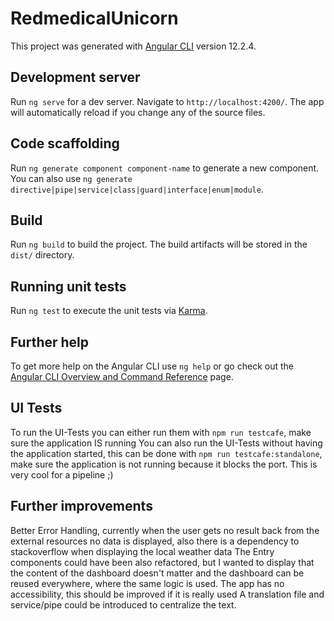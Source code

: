 # RedmedicalUnicorn

This project was generated with [Angular CLI](https://github.com/angular/angular-cli) version 12.2.4.

## Development server

Run `ng serve` for a dev server. Navigate to `http://localhost:4200/`. The app will automatically reload if you change any of the source files.

## Code scaffolding

Run `ng generate component component-name` to generate a new component. You can also use `ng generate directive|pipe|service|class|guard|interface|enum|module`.

## Build

Run `ng build` to build the project. The build artifacts will be stored in the `dist/` directory.

## Running unit tests

Run `ng test` to execute the unit tests via [Karma](https://karma-runner.github.io).

## Further help

To get more help on the Angular CLI use `ng help` or go check out the [Angular CLI Overview and Command Reference](https://angular.io/cli) page.

## UI Tests

To run the UI-Tests you can either run them with `npm run testcafe`, make sure the application IS running
You can also run the UI-Tests without having the application started, this can be done with `npm run testcafe:standalone`, make sure the application is not running because it blocks the port.
This is very cool for a pipeline ;)

## Further improvements
Better Error Handling, currently when the user gets no result back from the external resources no data is displayed, also there is a dependency to stackoverflow when displaying the local weather data
The Entry components could have been also refactored, but I wanted to display that the content of the dashboard doesn't matter and the dashboard can be reused everywhere, where the same logic is used.
The app has no accessibility, this should be improved if it is really used
A translation file and service/pipe could be introduced to centralize the text. 
